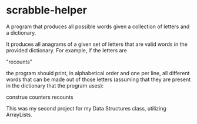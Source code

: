 # scrabble-helper
A program that produces all possible words given a collection of letters and a dictionary.

It produces all anagrams of a given set of letters that are valid words in the provided dictionary. For example, if the letters are

"recounts"

the program should print, in alphabetical order and one per line, all different words that can be made out of those letters (assuming that they are present in the dictionary that the program uses):

construe
counters
recounts

This was my second project for my Data Structures class, utilizing ArrayLists.
